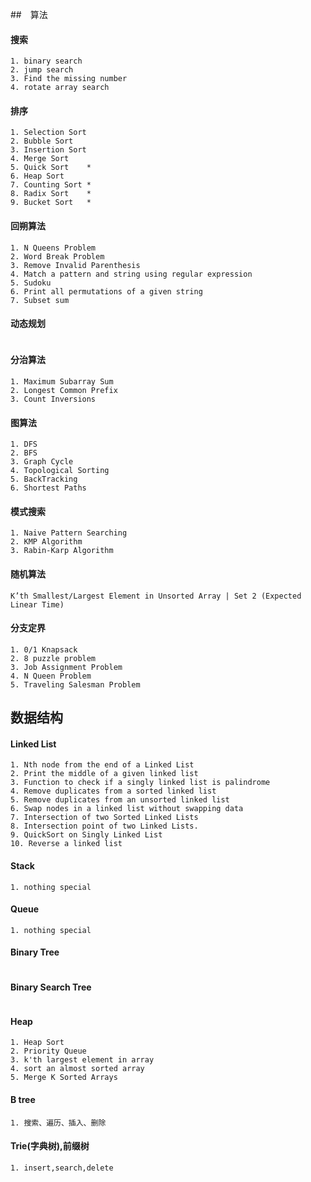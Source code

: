 ##　算法

#### 搜索
~~~
1. binary search
2. jump search
3. Find the missing number
4. rotate array search
~~~

#### 排序
~~~
1. Selection Sort
2. Bubble Sort
3. Insertion Sort
4. Merge Sort
5. Quick Sort    *
6. Heap Sort
7. Counting Sort *
8. Radix Sort    *
9. Bucket Sort   *
~~~

#### 回朔算法
~~~
1. N Queens Problem
2. Word Break Problem
3. Remove Invalid Parenthesis
4. Match a pattern and string using regular expression
5. Sudoku
6. Print all permutations of a given string
7. Subset sum
~~~


#### 动态规划
~~~
~~~

#### 分治算法
~~~
1. Maximum Subarray Sum
2. Longest Common Prefix
3. Count Inversions
~~~

#### 图算法
~~~
1. DFS
2. BFS
3. Graph Cycle
4. Topological Sorting
5. BackTracking
6. Shortest Paths
~~~

#### 模式搜索
~~~
1. Naive Pattern Searching
2. KMP Algorithm
3. Rabin-Karp Algorithm
~~~

#### 随机算法
~~~
K’th Smallest/Largest Element in Unsorted Array | Set 2 (Expected Linear Time)
~~~


#### 分支定界
~~~
1. 0/1 Knapsack
2. 8 puzzle problem
3. Job Assignment Problem
4. N Queen Problem
5. Traveling Salesman Problem
~~~


## 数据结构


#### Linked List
~~~
1. Nth node from the end of a Linked List
2. Print the middle of a given linked list
3. Function to check if a singly linked list is palindrome
4. Remove duplicates from a sorted linked list
5. Remove duplicates from an unsorted linked list
6. Swap nodes in a linked list without swapping data
7. Intersection of two Sorted Linked Lists
8. Intersection point of two Linked Lists.
9. QuickSort on Singly Linked List
10. Reverse a linked list
~~~

#### Stack
~~~
1. nothing special
~~~

#### Queue
~~~
1. nothing special
~~~

#### Binary Tree
~~~

~~~

#### Binary Search Tree
~~~
~~~

#### Heap
~~~
1. Heap Sort
2. Priority Queue
3. k'th largest element in array
4. sort an almost sorted array
5. Merge K Sorted Arrays
~~~


#### B tree
~~~
1. 搜索、遍历、插入、删除
~~~

#### Trie(字典树),前缀树
~~~
1. insert,search,delete
~~~
